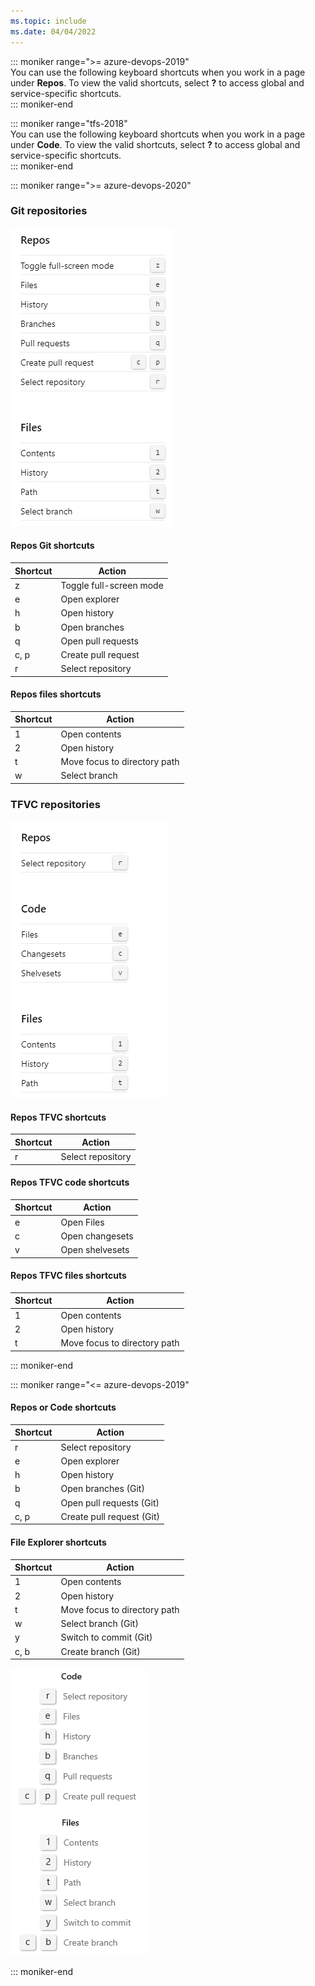 ```yaml
---
ms.topic: include
ms.date: 04/04/2022
---
```


<a id="code-shortcuts"></a>

::: moniker range=">= azure-devops-2019"  
You can use the following keyboard shortcuts when you work in a page under **Repos**. To view the valid shortcuts, select **?** to access  global and service-specific shortcuts.  
::: moniker-end

::: moniker range="tfs-2018"  
You can use the following keyboard shortcuts when you work in a page under **Code**. To view the valid shortcuts, select **?** to access global and service-specific shortcuts.  
::: moniker-end

::: moniker range=">= azure-devops-2020"

### Git repositories

<img src="../../media/keyboard-shortcuts/code-shortcuts-cloud.png" alt="Repos - Git shortcuts"/>

#### Repos Git shortcuts

|Shortcut|Action|
|---|---|
|z|Toggle full-screen mode|
|e|Open explorer|
|h|Open history|
|b|Open branches|
|q|Open pull requests|
|c, p|Create pull request|
|r|Select repository|

#### Repos files shortcuts

|Shortcut|Action|
|---|---|
|1|Open contents|
|2|Open history|
|t|Move focus to directory path|
|w|Select branch|

### TFVC repositories

![Repos-TFVC shortcuts](../../media/keyboard-shortcuts/code-tfvc-shortcuts-cloud.png)  

#### Repos TFVC shortcuts

|Shortcut|Action|
|---|---|
|r|Select repository|

#### Repos TFVC code shortcuts

|Shortcut|Action|
|---|---|
|e|Open Files|
|c|Open changesets|
|v|Open shelvesets|

#### Repos TFVC files shortcuts

|Shortcut|Action|
|---|---|
|1|Open contents|
|2|Open history|
|t|Move focus to directory path|

::: moniker-end

::: moniker range="<= azure-devops-2019"

#### Repos or Code shortcuts

|Shortcut|Action|
|---|---|
|r|Select repository|
|e|Open explorer|
|h|Open history|
|b|Open branches (Git)|
|q|Open pull requests (Git)|
|c, p|Create pull request (Git)|
  
#### File Explorer shortcuts

|Shortcut|Action|
|---|---|
|1|Open contents|
|2|Open history|
|t|Move focus to directory path|
|w|Select branch (Git)|
|y|Switch to commit (Git)|
|c, b|Create branch (Git)|

![Repos or Code shortcuts](../../media/keyboard-shortcuts/code-shortcuts.png)  


::: moniker-end
